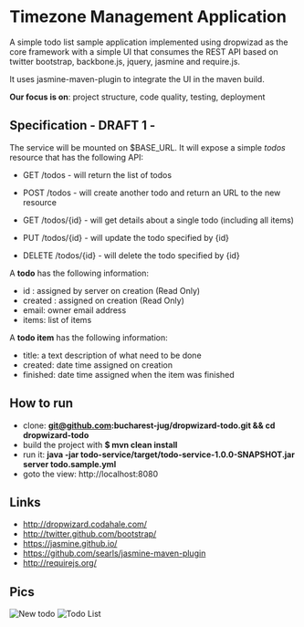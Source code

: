 Timezone Management Application
=========================

A simple todo list sample application implemented using dropwizad
as the core framework with a simple UI that consumes the REST API
based on twitter bootstrap, backbone.js, jquery, jasmine and require.js.

It uses jasmine-maven-plugin to integrate the UI in the maven build.

**Our focus is on**: project structure, code quality, testing, deployment

Specification - DRAFT 1 -
------------------------

The service will be mounted on $BASE_URL. It will expose a simple *todos* resource that has the following API:

* GET     /todos - will return the list of todos
* POST    /todos - will create another todo and return an URL to the new resource

* GET     /todos/{id}  - will get details about a single todo (including all items)
* PUT     /todos/{id}  - will update the todo specified by {id}
* DELETE  /todos/{id}  - will delete the todo specified by {id}

A **todo** has the following information:
  - id : assigned by server on creation (Read Only)
  - created : assigned on creation (Read Only)
  - email: owner email address
  - items: list of items
  
A **todo item** has the following information:
  - title: a text description of what need to be done
  - created: date time assigned on creation
  - finished: date time assigned when the item was finished


How to run
----------
  - clone: **git@github.com:bucharest-jug/dropwizard-todo.git && cd dropwizard-todo**
  - build the project with **$ mvn clean install**  
  - run it: **java -jar todo-service/target/todo-service-1.0.0-SNAPSHOT.jar server todo.sample.yml**
  - goto the view: http://localhost:8080

Links
-----

* http://dropwizard.codahale.com/
* http://twitter.github.com/bootstrap/
* https://jasmine.github.io/ 
* https://github.com/searls/jasmine-maven-plugin
* http://requirejs.org/

Pics
----
  ![New todo](http://bucharest-jug.github.com/dropwizard-todo/images/todo-new.png)
  ![Todo List](http://bucharest-jug.github.com/dropwizard-todo/images/todo-index.png)

